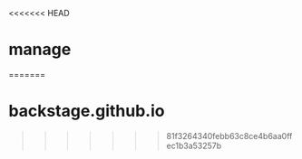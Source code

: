 <<<<<<< HEAD
# manage
=======
# backstage.github.io
>>>>>>> 81f3264340febb63c8ce4b6aa0ffec1b3a53257b
